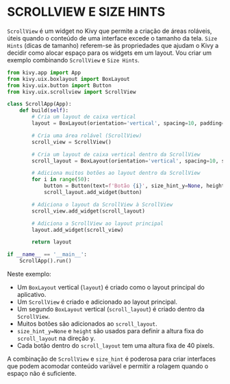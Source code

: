 # SCROLLVIEW E SIZE HINTS
`ScrollView` é um widget no Kivy que permite a criação de áreas roláveis, úteis quando o conteúdo de uma interface excede o tamanho da tela. `Size Hints` (dicas de tamanho) referem-se às propriedades que ajudam o Kivy a decidir como alocar espaço para os widgets em um layout. Vou criar um exemplo combinando `ScrollView` e `Size Hints`.

```python
from kivy.app import App
from kivy.uix.boxlayout import BoxLayout
from kivy.uix.button import Button
from kivy.uix.scrollview import ScrollView

class ScrollApp(App):
    def build(self):
        # Cria um layout de caixa vertical
        layout = BoxLayout(orientation='vertical', spacing=10, padding=10)

        # Cria uma área rolável (ScrollView)
        scroll_view = ScrollView()

        # Cria um layout de caixa vertical dentro da ScrollView
        scroll_layout = BoxLayout(orientation='vertical', spacing=10, size_hint_y=None, height=500)

        # Adiciona muitos botões ao layout dentro da ScrollView
        for i in range(50):
            button = Button(text=f'Botão {i}', size_hint_y=None, height=40)
            scroll_layout.add_widget(button)

        # Adiciona o layout da ScrollView à ScrollView
        scroll_view.add_widget(scroll_layout)

        # Adiciona a ScrollView ao layout principal
        layout.add_widget(scroll_view)

        return layout

if __name__ == '__main__':
    ScrollApp().run()
```

Neste exemplo:

- Um `BoxLayout` vertical (`layout`) é criado como o layout principal do aplicativo.
- Um `ScrollView` é criado e adicionado ao layout principal.
- Um segundo `BoxLayout` vertical (`scroll_layout`) é criado dentro da `ScrollView`.
- Muitos botões são adicionados ao `scroll_layout`.
- `size_hint_y=None` e `height` são usados para definir a altura fixa do `scroll_layout` na direção y.
- Cada botão dentro do `scroll_layout` tem uma altura fixa de 40 pixels.

A combinação de `ScrollView` e `size_hint` é poderosa para criar interfaces que podem acomodar conteúdo variável e permitir a rolagem quando o espaço não é suficiente.
